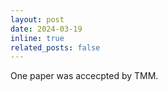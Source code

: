 ```yaml
---
layout: post
date: 2024-03-19
inline: true
related_posts: false
---
```

<!-- <span style="color:red;font-weight:bold;">
[Hiring!]
</span> -->
One paper was accecpted by TMM.